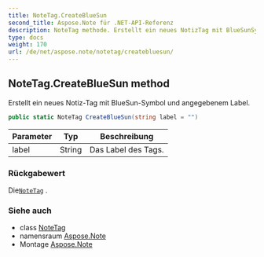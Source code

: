 ```yaml
---
title: NoteTag.CreateBlueSun
second_title: Aspose.Note für .NET-API-Referenz
description: NoteTag methode. Erstellt ein neues NotizTag mit BlueSunSymbol und angegebenem Label.
type: docs
weight: 170
url: /de/net/aspose.note/notetag/createbluesun/
---
```

## NoteTag.CreateBlueSun method

Erstellt ein neues Notiz-Tag mit BlueSun-Symbol und angegebenem Label.

```csharp
public static NoteTag CreateBlueSun(string label = "")
```

| Parameter | Typ | Beschreibung |
| --- | --- | --- |
| label | String | Das Label des Tags. |

### Rückgabewert

Die[`NoteTag`](../) .

### Siehe auch

* class [NoteTag](../)
* namensraum [Aspose.Note](../../notetag/)
* Montage [Aspose.Note](../../../)


